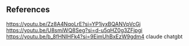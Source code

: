 

## References
https://youtu.be/Zz8A4NqoLrE?si=YP1jyxBQANVpVcGj
https://youtu.be/U8smiWQ8Seg?si=d-u5qHZ0g3ZFjpgi
https://youtu.be/b_8fHNIHFk4?si=9EimUhBxEzW9gdm4
claude
chatgbt

